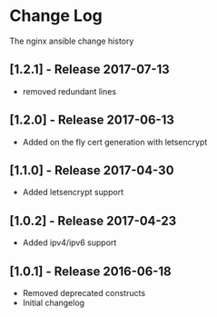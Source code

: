 # Change Log
The nginx ansible change history

## [1.2.1] - Release 2017-07-13
* removed redundant lines

## [1.2.0] - Release 2017-06-13
* Added on the fly cert generation with letsencrypt

## [1.1.0] - Release 2017-04-30
* Added letsencrypt support

## [1.0.2] - Release 2017-04-23
* Added ipv4/ipv6 support

## [1.0.1] - Release 2016-06-18

* Removed deprecated constructs
* Initial changelog
